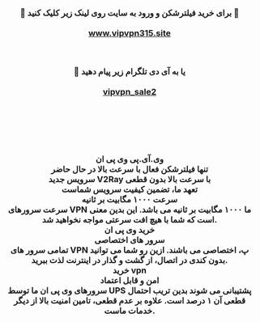 <center> <h3> <b> 
🔴 برای خرید فیلترشکن و ورود به سایت روی لینک زیر کلیک کنید 🚀
  <br>  <br>
<a href="https://vipvpn315.site/">www.vipvpn315.site</a>


  <br>  <br> 
  🔵 یا به آی دی تلگرام زیر پیام دهید
  <br> <br> 
<a href="https://t.me/vipvpn_sale2">vipvpn_sale2</a>

  <br> <br> <br> <br> 

وی.آی.پی وی پی ان
<br> 
تنها فیلترشکن فعال با سرعت بالا در حال حاضر
<br> 
  سرویس جدید V2Ray با سرعت بالا بدون قطعی
<br> 
تعهد ما، تضمین کیفیت سرویس شماست
<br> 
سرعت ۱۰۰۰ مگابیت بر ثانیه<br> 
سرعت سرورهای VPN ما ۱۰۰۰ مگابیت بر ثانیه می باشد. این بدین معنی است که شما با هیچ افت سرعتی مواجه نخواهید شد.
<br> 
خرید وی پی ان
<br> 
سرور های اختصاصی<br> 
تمامی سرور های VPN پ، اختصاصی می باشند. ازین رو شما می توانید بدون کندی در اتصال، از گشت و گذار در اینترنت لذت ببرید.
<br> 
خرید vpn
<br> 
امن و قابل اعتماد<br> 
سرورهای وی پی ان ما توسط UPS پشتیبانی می شوند بدین تریب احتمال قطعی آن ۱ درصد است. علاوه بر عدم قطعی، تامین امنیت بالا از دیگر خدمات ماست.


<br> 



</b>  </h3> </center>

